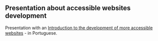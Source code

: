 Presentation about accessible websites development
---------

Presentation with an [Introduction to the development of more accessible websites](http://cesperanc.github.io/accessible-websites-presentation/) - in Portuguese.


